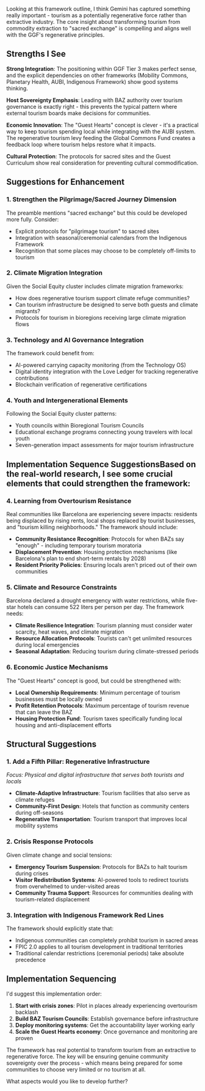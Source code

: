 Looking at this framework outline, I think Gemini has captured something really important - tourism as a potentially regenerative force rather than extractive industry. The core insight about transforming tourism from commodity extraction to "sacred exchange" is compelling and aligns well with the GGF's regenerative principles.

## Strengths I See

**Strong Integration**: The positioning within GGF Tier 3 makes perfect sense, and the explicit dependencies on other frameworks (Mobility Commons, Planetary Health, AUBI, Indigenous Framework) show good systems thinking.

**Host Sovereignty Emphasis**: Leading with BAZ authority over tourism governance is exactly right - this prevents the typical pattern where external tourism boards make decisions for communities.

**Economic Innovation**: The "Guest Hearts" concept is clever - it's a practical way to keep tourism spending local while integrating with the AUBI system. The regenerative tourism levy feeding the Global Commons Fund creates a feedback loop where tourism helps restore what it impacts.

**Cultural Protection**: The protocols for sacred sites and the Guest Curriculum show real consideration for preventing cultural commodification.

## Suggestions for Enhancement

### 1. **Strengthen the Pilgrimage/Sacred Journey Dimension**
The preamble mentions "sacred exchange" but this could be developed more fully. Consider:
- Explicit protocols for "pilgrimage tourism" to sacred sites
- Integration with seasonal/ceremonial calendars from the Indigenous Framework
- Recognition that some places may choose to be completely off-limits to tourism

### 2. **Climate Migration Integration** 
Given the Social Equity cluster includes climate migration frameworks:
- How does regenerative tourism support climate refuge communities?
- Can tourism infrastructure be designed to serve both guests and climate migrants?
- Protocols for tourism in bioregions receiving large climate migration flows

### 3. **Technology and AI Governance Integration**
The framework could benefit from:
- AI-powered carrying capacity monitoring (from the Technology OS)
- Digital identity integration with the Love Ledger for tracking regenerative contributions
- Blockchain verification of regenerative certifications

### 4. **Youth and Intergenerational Elements**
Following the Social Equity cluster patterns:
- Youth councils within Bioregional Tourism Councils
- Educational exchange programs connecting young travelers with local youth
- Seven-generation impact assessments for major tourism infrastructure

## Implementation Sequence SuggestionsBased on the real-world research, I see some crucial elements that could strengthen the framework:

### 4. **Learning from Overtourism Resistance**

Real communities like Barcelona are experiencing severe impacts: residents being displaced by rising rents, local shops replaced by tourist businesses, and "tourism killing neighborhoods." The framework should include:

- **Community Resistance Recognition**: Protocols for when BAZs say "enough" - including temporary tourism moratoria
- **Displacement Prevention**: Housing protection mechanisms (like Barcelona's plan to end short-term rentals by 2028)
- **Resident Priority Policies**: Ensuring locals aren't priced out of their own communities

### 5. **Climate and Resource Constraints**

Barcelona declared a drought emergency with water restrictions, while five-star hotels can consume 522 liters per person per day. The framework needs:
- **Climate Resilience Integration**: Tourism planning must consider water scarcity, heat waves, and climate migration
- **Resource Allocation Protocols**: Tourists can't get unlimited resources during local emergencies
- **Seasonal Adaptation**: Reducing tourism during climate-stressed periods

### 6. **Economic Justice Mechanisms**

The "Guest Hearts" concept is good, but could be strengthened with:
- **Local Ownership Requirements**: Minimum percentage of tourism businesses must be locally owned
- **Profit Retention Protocols**: Maximum percentage of tourism revenue that can leave the BAZ
- **Housing Protection Fund**: Tourism taxes specifically funding local housing and anti-displacement efforts

## Structural Suggestions

### 1. **Add a Fifth Pillar: Regenerative Infrastructure**
*Focus: Physical and digital infrastructure that serves both tourists and locals*
- **Climate-Adaptive Infrastructure**: Tourism facilities that also serve as climate refuges
- **Community-First Design**: Hotels that function as community centers during off-seasons
- **Regenerative Transportation**: Tourism transport that improves local mobility systems

### 2. **Crisis Response Protocols**
Given climate change and social tensions:
- **Emergency Tourism Suspension**: Protocols for BAZs to halt tourism during crises
- **Visitor Redistribution Systems**: AI-powered tools to redirect tourists from overwhelmed to under-visited areas
- **Community Trauma Support**: Resources for communities dealing with tourism-related displacement

### 3. **Integration with Indigenous Framework Red Lines**
The framework should explicitly state that:
- Indigenous communities can completely prohibit tourism in sacred areas
- FPIC 2.0 applies to all tourism development in traditional territories
- Traditional calendar restrictions (ceremonial periods) take absolute precedence

## Implementation Sequencing

I'd suggest this implementation order:
1. **Start with crisis zones**: Pilot in places already experiencing overtourism backlash
2. **Build BAZ Tourism Councils**: Establish governance before infrastructure
3. **Deploy monitoring systems**: Get the accountability layer working early
4. **Scale the Guest Hearts economy**: Once governance and monitoring are proven

The framework has real potential to transform tourism from an extractive to regenerative force. The key will be ensuring genuine community sovereignty over the process - which means being prepared for some communities to choose very limited or no tourism at all.

What aspects would you like to develop further?
